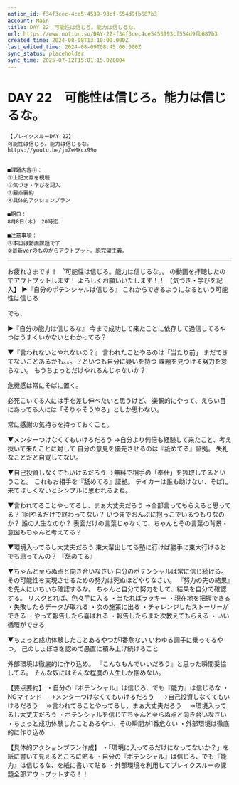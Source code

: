 ```yaml
---
notion_id: f34f3cec-4ce5-4539-93cf-554d9fb687b3
account: Main
title: DAY 22　可能性は信じろ。能力は信じるな。
url: https://www.notion.so/DAY-22-f34f3cec4ce5453993cf554d9fb687b3
created_time: 2024-08-08T13:10:00.000Z
last_edited_time: 2024-08-09T08:45:00.000Z
sync_status: placeholder
sync_time: 2025-07-12T15:01:15.020004
---
```

# DAY 22　可能性は信じろ。能力は信じるな。

```plain text
【ブレイクスルーDAY 22】
可能性は信じろ。能力は信じるな。
https://youtu.be/jmZeMXcx99o


■課題内容①：
①上記文章を視聴
②気づき・学びを記入
③要点要約
④具体的アクションプラン

■期日：
8月8日(木)　20時迄

■注意事項：
①本日は動画課題です
②最新verのものからアウトプット。脱完璧主義。
```
---
お疲れさまです！
〝可能性は信じろ。能力は信じるな。〟
の動画を拝聴したのでアウトプットします！
よろしくお願いいたします！！
【気づき・学びを記入】
▶︎『自分のポテンシャルは信じろ』
これからできるようになるという可能性は信じる

でも、

▶︎『自分の能力は信じるな』
今まで成功して来たことに依存して過信してるやつはうまくいかないとわかってる？

▼『言われないとやれないの？』
言われたことやるのは「当たり前」
まだできてないことあるかも。。。？といつも自分に疑いを持つ
課題を見つける努力を怠らない。
もうちょっとだけやれるんじゃないか？

危機感は常にそばに置く。

必死こいてる人には手を差し伸べたいと思うけど、
楽観的にやって、えらい目にあってる人には「そりゃそうやろ」としか思わない。

常に感謝の気持ちを持っておくこと。

▼メンターつけなくてもいけるだろう
→自分より何倍も経験して来たこと、考え抜いて来たことに対して
自分の意見を優先させるのは『舐めてる』証拠。
失礼なことだと自覚してない。

▼自己投資しなくてもいけるだろう
→無料で相手の「奉仕」を搾取してるということ。
これもお相手を『舐めてる』証拠。
テイカーは誰も助けない、そばに来てほしくないとシンプルに思われるよね。

▼言われてることやってるし、まぁ大丈夫だろう
→全部言ってもらえると思ってる？
1回やるだけで終わってない？
いつまでおんぶに抱っこでいるつもりなのか？
誰の人生なのか？
表面だけの言葉じゃなくて、ちゃんとその言葉の背景・意図もちゃんと考えてる？

▼環境入ってるし大丈夫だろう
東大輩出してる塾に行けば勝手に東大行けるとでも思ってんの？
『舐めてる』

▼ちゃんと至らぬ点と向き合いなさい
自分のポテンシャルは常に信じ続ける。
その可能性を実現させるための努力は死ぬほどやりなさい。
『努力の先の結果』を先人にいちいち確認するな。
ちゃんと自分で努力をして、結果を自分で確認する。
リスクとれば、色々手に入る
・当たればラッキー
・現在地を把握できる
・失敗したらデータが取れる
・次の施策に出る
・チャレンジしたストーリーができる
・やって報告したら喜ばれる
・報告したらまた次教えてもらえる
・いい循環ができる

▼ちょっと成功体験したことあるやつが1番危ない
いわゆる調子に乗ってるやつ。
己のしょぼさを認めて愚直に積み上げ続けること

外部環境は徹底的に作り込め。
『こんなもんでいいだろう』と思った瞬間妥協してる。
そんな奴にはそんな程度の人生しか掴めない。


【要点要約】
・自分の『ポテンシャル』は信じろ、でも『能力』は信じるな
・NGマインド
　→メンターつけなくてもいけるだろう
　→自己投資しなくてもいけるだろう
　→言われてることやってるし、まぁ大丈夫だろう
　→環境入ってるし大丈夫だろう
・ポテンシャルを信じてちゃんと至らぬ点と向き合いなさい
・ちょっと成功体験したことあるやつ、その瞬間が1番危ない
・外部環境は徹底的に作り込め


【具体的アクションプラン作成】
・「環境に入ってるだけになってないか？」を紙に書いて見えるところに貼る
・自分の『ポテンシャル』は信じろ、でも『能力』は信じるな、を紙に書いて貼る
・外部環境を利用してブレイクスルーの課題全部アウトプットする！！



